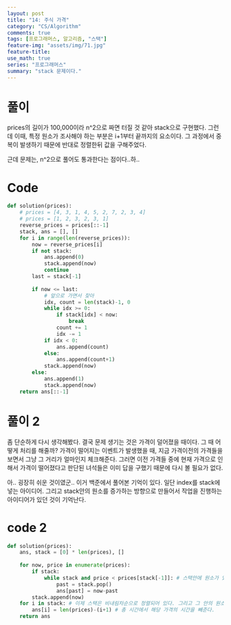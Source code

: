 ```yaml
---
layout: post
title: "14: 주식 가격"
category: "CS/Algorithm"
comments: true
tags: [프로그래머스, 알고리즘, "스택"]
feature-img: "assets/img/71.jpg"
feature-title:
use_math: true
series: "프로그래머스"
summary: "stack 문제이다."
---
```




# 풀이

prices의 길이가 100,000이라 n^2으로 짜면 터질 것 같아 stack으로 구현했다. 그런데 이때, 특정 원소가 조사해야 하는 부분은 i+1부터 끝까지의 요소이다. 그 과정에서 중복이 발생하기 때문에 반대로 정렬한뒤 값을 구해주었다.

근데 문제는, n^2으로 풀어도 통과한다는 점이다..하.. 


# Code

```python
def solution(prices):
    # prices = [4, 3, 1, 4, 5, 2, 7, 2, 3, 4]
    # prices = [1, 2, 3, 2, 3, 1]
    reverse_prices = prices[::-1]
    stack, ans = [], []
    for i in range(len(reverse_prices)):
        now = reverse_prices[i]
        if not stack: 
            ans.append(0)
            stack.append(now)
            continue
        last = stack[-1]
        
        if now <= last:
            # 앞으로 가면서 찾아
            idx, count = len(stack)-1, 0
            while idx >= 0:
                if stack[idx] < now:
                    break
                count += 1
                idx -= 1
            if idx < 0:
                ans.append(count)
            else:
                ans.append(count+1)
            stack.append(now)
        else:
            ans.append(1)
            stack.append(now)
    return ans[::-1]
```


# 풀이 2

좀 단순하게 다시 생각해봤다. 결국 문제 생기는 것은 가격이 덜어졌을 때이다. 그 때 어떻게 처리를 해줄까? 가격이 떨어지는 이벤트가 발생했을 때, 지금 가격이전의 가격들을 보면서 그냥 그 거리가 얼마인지 체크해준다. 그러면 이전 가격들 중에 현재 가격으로 인해서 가격이 떨어졌다고 판단된 녀석들은 이미 답을 구했기 때문에 다시 볼 필요가 없다.

아.. 굉장히 쉬운 것이였군.. 이거 백준에서 풀어본 기억이 있다. 일단 index를 stack에 넣는 아이디어. 그리고 stack안의 원소를 증가하는 방향으로 만들어서 작업을 진행하는 아이디어가 있던 것이 기억난다.


# code 2

```python
def solution(prices):
    ans, stack = [0] * len(prices), []
    
    for now, price in enumerate(prices):
        if stack:
            while stack and price < prices[stack[-1]]: # 스택안에 원소가 있고, 현재가격이 이전 가격보다 떨어졌다면
                past = stack.pop()
                ans[past] = now-past
        stack.append(now)
    for i in stack: # 이제 스택은 비내림차순으로 정렬되어 있다. 그리고 그 안의 원소는 시간임. 지금까지 살아있는 원소는 끝까지 돌았는데도 남아있는 것들임
        ans[i] = len(prices)-(i+1) # 총 시간에서 해당 가격의 시간을 빼준다.
    return ans
```


